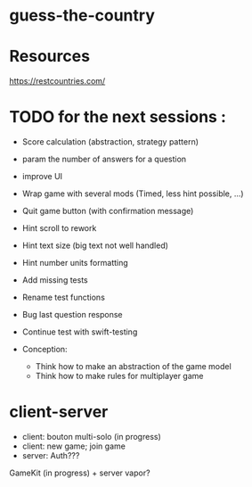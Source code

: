 # guess-the-country

# Resources

https://restcountries.com/

# TODO for the next sessions :
- Score calculation (abstraction, strategy pattern)
- param the number of answers for a question
- improve UI
- Wrap game with several mods (Timed, less hint possible, ...)
- Quit game button (with confirmation message)
- Hint scroll to rework
- Hint text size (big text not well handled)
- Hint number units formatting
- Add missing tests
- Rename test functions
- Bug last question response

- Continue test with swift-testing

- Conception: 
  - Think how to make an abstraction of the game model
  - Think how to make rules for multiplayer game
  
  
# client-server

- client: bouton multi-solo (in progress)
- client: new game; join game
- server: Auth???

GameKit (in progress) + server vapor?


